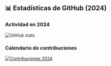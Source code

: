 ## 📊 Estadísticas de GitHub (2024)

### Actividad en 2024
![GitHub stats](https://github-readme-stats.vercel.app/api?username=JeremiasSavone&show_icons=true&theme=radical&include_all_commits=true)

### Calendario de contribuciones
[![Contribuciones 2024](https://metrics.lecoq.io/JeremiasSavone?template=isocalendar&base=contributions&from=2024-01-01)](https://github.com/JeremiasSavone)

